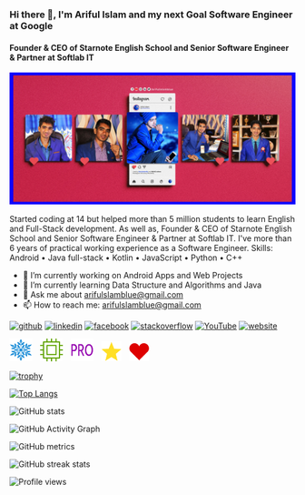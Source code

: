 ### Hi there 👋, I'm Ariful Islam and my next Goal Software Engineer at Google
#### Founder & CEO of Starnote English School and Senior Software Engineer & Partner at Softlab IT
![Founder & CEO of Starnote English School and Senior Software Engineer & Partner at Softlab IT](https://github.com/arifulislamblue/Data-Structure-21-Days-Challenge/blob/fa0d98d36c07169a2a07572df8edaee1f65fcef4/217595298_1394186440955525_9211038405774997333_n.jpg?raw=true)

Started coding at 14 but helped more than 5 million students to learn English and Full-Stack development. As well as, Founder & CEO of Starnote English School and Senior Software Engineer & Partner at Softlab IT. I've more than 6 years of practical working experience as a Software Engineer.
Skills: Android • Java full-stack • Kotlin • JavaScript • Python • C++

- 🔭 I’m currently working on Android Apps and Web Projects 
- 🌱 I’m currently learning Data Structure and Algorithms and Java 
- 💬 Ask me about arifulslamblue@gmail.com 
- 📫 How to reach me: arifulslamblue@gmail.com 


[<img src='https://cdn.jsdelivr.net/npm/simple-icons@3.0.1/icons/github.svg' alt='github' height='40'>](https://github.com/arifulislamblue)  [<img src='https://cdn.jsdelivr.net/npm/simple-icons@3.0.1/icons/linkedin.svg' alt='linkedin' height='40'>](https://www.linkedin.com/in/arifulislamblue/)  [<img src='https://cdn.jsdelivr.net/npm/simple-icons@3.0.1/icons/facebook.svg' alt='facebook' height='40'>](https://www.facebook.com/arifulislamblue)  [<img src='https://cdn.jsdelivr.net/npm/simple-icons@3.0.1/icons/stackoverflow.svg' alt='stackoverflow' height='40'>](https://stackoverflow.com/users/arifulislamblue)  [<img src='https://cdn.jsdelivr.net/npm/simple-icons@3.0.1/icons/youtube.svg' alt='YouTube' height='40'>](https://www.youtube.com/channel/https://www.youtube.com/c/StarnoteSocial)  [<img src='https://cdn.jsdelivr.net/npm/simple-icons@3.0.1/icons/icloud.svg' alt='website' height='40'>](arifulislamblue.com)  

<a href='https://archiveprogram.github.com/'><img src='https://raw.githubusercontent.com/acervenky/animated-github-badges/master/assets/acbadge.gif' width='40' height='40'></a> <a href='https://docs.github.com/en/developers'><img src='https://raw.githubusercontent.com/acervenky/animated-github-badges/master/assets/devbadge.gif' width='40' height='40'></a> <a href='https://github.com/pricing'><img src='https://raw.githubusercontent.com/acervenky/animated-github-badges/master/assets/pro.gif' width='40' height='40'></a> <a href='https://stars.github.com/'><img src='https://raw.githubusercontent.com/acervenky/animated-github-badges/master/assets/starbadge.gif' width='35' height='35'></a> <a href='https://docs.github.com/en/github/supporting-the-open-source-community-with-github-sponsors'><img src='https://raw.githubusercontent.com/acervenky/animated-github-badges/master/assets/sponsorbadge.gif' width='35' height='35'></a> 

[![trophy](https://github-profile-trophy.vercel.app/?username=arifulislamblue)](https://github.com/ryo-ma/github-profile-trophy)

[![Top Langs](https://github-readme-stats.vercel.app/api/top-langs/?username=arifulislamblue)](https://github.com/anuraghazra/github-readme-stats)

![GitHub stats](https://github-readme-stats.vercel.app/api?username=arifulislamblue&show_icons=true)  

![GitHub Activity Graph](https://activity-graph.herokuapp.com/graph?username=arifulislamblue)  

![GitHub metrics](https://metrics.lecoq.io/arifulislamblue)  

![GitHub streak stats](https://github-readme-streak-stats.herokuapp.com/?user=arifulislamblue)  

![Profile views](https://gpvc.arturio.dev/arifulislamblue)  
